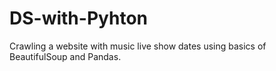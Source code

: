 # DS-with-Pyhton

Crawling a website with music live show dates using basics of BeautifulSoup and Pandas.
